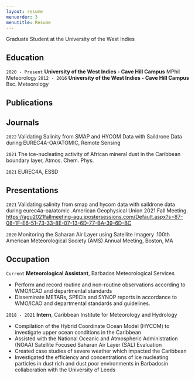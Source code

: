 ```yaml
---
layout: resume
menuorder: 3
menutitle: Resume
---
```

Graduate Student at the University of the West Indies

## Education

`2020 - Present`
__University of the West Indies - Cave Hill Campus__
MPhil Meteorology
`2012 - 2016`
__University of the West Indies - Cave Hill Campus__
Bsc. Meteorology 


## Publications

## Journals

`2022`
Validating Salinity from SMAP and HYCOM Data with Saildrone Data during EUREC4A-OA/ATOMIC, Remote Sensing

`2021`
The ice-nucleating activity of African mineral dust in the Caribbean boundary layer, Atmos. Chem. Phys.

`2021`
EUREC4A, ESSD



## Presentations

`2021`
Validating salinity from smap and hycom data with saildrone data during eurec4a-oa/atomic .American Geophysical Union 2021 Fall Meeting. https://agu2021fallmeeting-agu.ipostersessions.com/Default.aspx?s=87-08-1F-E6-51-73-33-8E-07-13-6D-77-BA-39-6D-BC

`2020`
Monitoring the Saharan Air Layer using Satellite Imagery .100th American Meteorological Society (AMS) Annual Meeting, Boston, MA 


## Occupation

`Current`
__Meteorological Assistant__, Barbados Meteorological Services 

- Perform and record routine and non-routine observations according to WMO/ICAO and departmental standards
- Disseminate METARs, SPECIs and SYNOP reports in accordance to WMO/ICAO and departmental standards and guidelines.


`2018 - 2021`
__Intern__, Caribbean Institute for Meteorology and Hydrology

- Compilation of the Hybrid Coordinate Ocean Model (HYCOM) to investigate upper ocean conditions in the Caribbean
-  Assisted with the National Oceanic and Atmospheric Administration (NOAA) Satellite Focused Saharan Air Layer (SAL) Evaluation
- Created case studies of severe weather which impacted the Caribbean
- Investigated the efficiency and concentrations of ice nucleating particles in dust rich and dust poor environments in Barbadosin collaboration with the University of Leeds
  



<!-- ### Footer

Last updated: May 2024 -->


